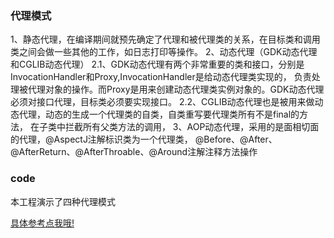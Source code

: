 ### 代理模式
1、静态代理，在编译期间就预先确定了代理和被代理类的关系，在目标类和调用类之间会做一些其他的工作，如日志打印等操作。
2、动态代理（GDK动态代理和CGLIB动态代理）
2.1、GDK动态代理有两个非常重要的类和接口，分别是InvocationHandler和Proxy,InvocationHandler是给动态代理类实现的，
负责处理被代理对象的操作。而Proxy是用来创建动态代理类实例对象的。GDK动态代理必须对接口代理，目标类必须要实现接口。
2.2、CGLIB动态代理也是被用来做动态代理，动态的生成一个代理类的自类，自类重写要代理类所有不是final的方法，
在子类中拦截所有父类方法的调用，
3、AOP动态代理，采用的是面相切面的代理，@AspectJ注解标识类为一个代理类，
@Before、@After、@AfterReturn、@AfterThroable、@Around注解注释方法操作

### code
本工程演示了四种代理模式

[具体参考点我哦!](https://blog.csdn.net/ShuSheng0007/article/details/80864854#_11)